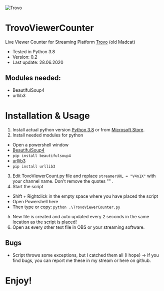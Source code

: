 ![Trovo](https://static.trovo.live/cat/img/f4bf211.png)
# TrovoViewerCounter
Live Viewer Counter for Streaming Platform [Trovo](https://trovo.live/) (old Madcat)

- Tested in Python 3.8
- Version: 0.2
- Last update: 28.06.2020

## Modules needed:
- BeautifulSoup4
- urllib3

# Installation & Usage
1. Install actual python version [Python 3.8](https://www.python.org/downloads/) or from [Microsoft Store](https://www.microsoft.com/de-de/p/python-38/9mssztt1n39l).
2. Install needed modules for python
- Open a powershell window
- [BeautifulSoup4](https://pypi.org/project/beautifulsoup4/)
 - `pip install beautifulsoup4`
- [urllib3](https://pypi.org/project/urllib3/)
 - `pip install urllib3`
3. Edit TovoViewerCount.py file and replace 
`streamerURL = "V4n1X"` with your channel name. Don't remove the quotes "" .
4. Start the script
- Shift + Rightclick in the empty space where you have placed the script
- Open Powershell here
- Then type or copy: `python .\TrovoViewerCounter.py`
5. New file is created and auto updated every 2 seconds in the same location as the script is placed!
6. Open as every other text file in OBS or your streaming software.

## Bugs
- Script throws some exceptions, but I catched them all (I hope)
-> If you find bugs, you can report me these in my stream or here on github.

# Enjoy!
